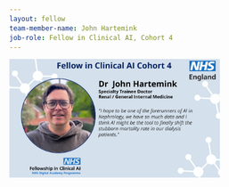 ```yaml
---
layout: fellow
team-member-name: John Hartemink
job-role: Fellow in Clinical AI, Cohort 4
---
```

<img src="/assets/img/fellow/card/john-hartemink-quote.jpg" alt="Alt text" style="width:75%;">
